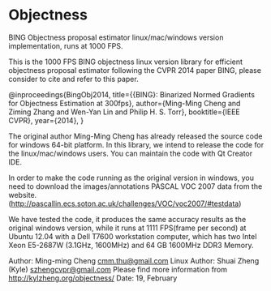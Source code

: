 Objectness
==========
BING Objectness proposal estimator linux/mac/windows version implementation, 
runs at 1000 FPS.

This is the 1000 FPS BING objectness linux version library for efficient 
objectness proposal estimator following the CVPR 2014 paper BING, please 
consider to cite and refer to this paper.

@inproceedings{BingObj2014,
  title={{BING}: Binarized Normed Gradients for Objectness Estimation at 300fps},
  author={Ming-Ming Cheng and Ziming Zhang and Wen-Yan Lin and Philip H. S. Torr},
  booktitle={IEEE CVPR},
  year={2014},
}

The original author Ming-Ming Cheng has already released the source code for 
windows 64-bit platform. In this library, we intend to release the code for the 
linux/mac/windows users. You can maintain the code with Qt Creator IDE.

In order to make the code running as the original version in windows, you need
to download the images/annotations PASCAL VOC 2007 data from the website.
(http://pascallin.ecs.soton.ac.uk/challenges/VOC/voc2007/#testdata)

We have tested the code, it produces the same accuracy results as the original windows
version, while it runs at 1111 FPS(frame per second) at Ubuntu 12.04 with a Dell T7600 
workstation computer, which has two Intel Xeon E5-2687W (3.1GHz, 1600MHz) and 64 GB 
1600MHz DDR3 Memory.


Author: Ming-ming Cheng cmm.thu@gmail.com
Linux Author: Shuai Zheng (Kyle) szhengcvpr@gmail.com
Please find more information from http://kylzheng.org/objectness/
Date: 19, February 

